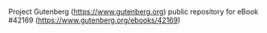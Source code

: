 Project Gutenberg (https://www.gutenberg.org) public repository for eBook #42169 (https://www.gutenberg.org/ebooks/42169)
